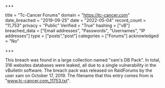 +++

title = "Tc-Cancer Forums"
domain = "https://tc-cancer.com"
date_breached = "2019-09-25"
date = "2022-05-04"
record_count = "11,753"
privacy = "Public"
Verified = "True"
hashing = ["vB"]
breached_data = ["Email addresses", "Passwords", "Usernames", "IP addresses"]
type = ["posts","post"]
categories = ["Forums"]
acknowledged = "No"


+++


This breach was found in a large collection named "xam's DB Pack". In total, 316 websites databases were leaked, all due to a single vulnerability in the vBulletin software. The breach pack was released on RaidForums by the user xam on October 17, 2019. The filename that this entry comes from is "www.tc-cancer.com_11753.txt".

